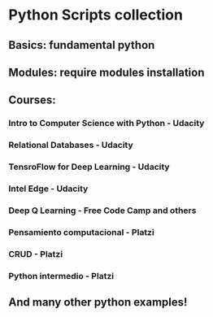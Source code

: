 # Python Scripts collection

## Basics: fundamental python
## Modules: require modules installation
## Courses:
### Intro to Computer Science with Python - Udacity
### Relational Databases - Udacity
### TensroFlow for Deep Learning - Udacity
### Intel Edge - Udacity
### Deep Q Learning - Free Code Camp and others


### Pensamiento computacional - Platzi
### CRUD - Platzi
### Python intermedio - Platzi







## And many other python examples!